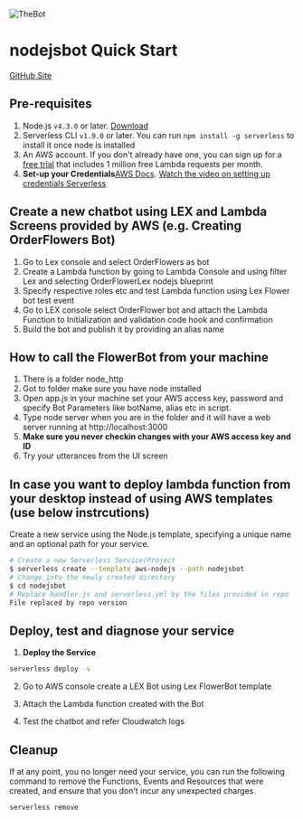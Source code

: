 ![TheBot](https://raw.githubusercontent.com/ratewar/nodejsbot/master/machine.gif)


# nodejsbot Quick Start

 [GitHub Site](https://ratewar.github.io/nodejsbot/)

## Pre-requisites

1. Node.js `v4.3.0` or later. [Download](https://nodejs.org/en/download/)
2. Serverless CLI `v1.9.0` or later. You can run `npm install -g serverless` to install it once node is installed
3. An AWS account. If you don't already have one, you can sign up for a [free trial](https://aws.amazon.com/s/dm/optimization/server-side-test/free-tier/free_np/) that includes 1 million free Lambda requests per month.
4. **Set-up your Credentials**[AWS Docs](http://docs.aws.amazon.com/cli/latest/userguide/installing.html).
[Watch the video on setting up credentials Serverless](https://www.youtube.com/watch?v=HSd9uYj2LJA)


## Create a new chatbot using LEX and Lambda Screens provided by AWS (e.g. Creating OrderFlowers Bot)

1. Go to Lex console and select OrderFlowers as bot
2. Create a Lambda function by going to Lambda Console and using filter Lex and selecting OrderFlowerLex nodejs blueprint
3. Specify respective roles etc and test Lambda function using Lex Flower bot test event
4. Go to LEX console select OrderFlower bot and attach the Lambda Function to Initialization and validation code hook and confirmation
5. Build the bot and publish it by providing an alias name

## How to call the FlowerBot from your machine

1. There is a folder node_http
2. Got to folder make sure you have node installed 
3. Open app.js in your machine set your AWS access key, password and specify Bot Parameters like botName, alias etc in script.
4. Type node server when you are in the folder and it will have a web server running at http://localhost:3000
5. **Make sure you never checkin changes with your AWS access key and ID**
6. Try your utterances from the UI screen

## In case you want to deploy lambda function from your desktop instead of using AWS templates (use below instrcutions)

Create a new service using the Node.js template, specifying a unique name and an optional path for your service.

```bash
# Create a new Serverless Service/Project
$ serverless create --template aws-nodejs --path nodejsbot
# Change into the newly created directory
$ cd nodejsbot
# Replace handler.js and serverless.yml by the files provided in repo
File replaced by repo version
```

## Deploy, test and diagnose your service

1. **Deploy the Service**

  ```bash
  serverless deploy -v
  ```
2. Go to AWS console create a LEX Bot using Lex FlowerBot template

3. Attach the Lambda function created with the Bot

4. Test the chatbot and refer Cloudwatch logs


## Cleanup

If at any point, you no longer need your service, you can run the following command to remove the Functions, Events and Resources that were created, and ensure that you don't incur any unexpected charges.

```bash
serverless remove
```
